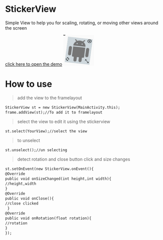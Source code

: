 # StickerView
Simple View to help you for scaling, rotating, or moving other views around the screen 

[click here to open the demo](https://youtube.com/shorts/Oxvzgw0nYTw?feature=share)
<img src="screenshots/screen.jpg" height="100px" width="100px"><img>
# How to use
> add the view to the framelayout 
```
StickerView st = new StickerView(MainActivity.this);
frame.addView(st);//To add it to framelayout
```
> select the view to edit it using the stickerview 
```
st.select(YourView);//select the view
```
> to unselect 
```
st.unselect();//un selecting

```
> detect rotation and close button click and size changes 
```
st.setOnEvent(new StickerView.onEvent(){
@Override 
public void onSizeChanged(int height,int width){
//height,width
}
@Override 
public void onClose(){
//close clicked
 }
@Override
public void onRotation(float rotation){
//rotation
}
});
```
